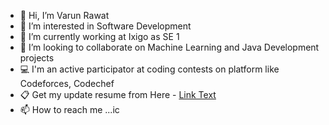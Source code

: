 - 👋 Hi, I’m Varun Rawat
- 👀 I’m interested in Software Development
- 🌱 I’m currently working at Ixigo as SE 1
- 💞️ I’m looking to collaborate on Machine Learning and Java Development projects
- 💻 I'm an active participator at coding contests on platform like Codeforces, Codechef
- 📋 Get my update resume from Here - <a href = "https://drive.google.com/file/d/1Or_Kz49hZt0e2ati7mTMEh83WkHg2JBQ/view?usp=sharing"> Link Text </a>
- 📫 How to reach me ...ic
<!---
varun000999/varun000999 is a ✨ special ✨ repository because its `README.md` (this file) appears on your GitHub profile.
You can click the Preview link to take a look at your changes.
--->
